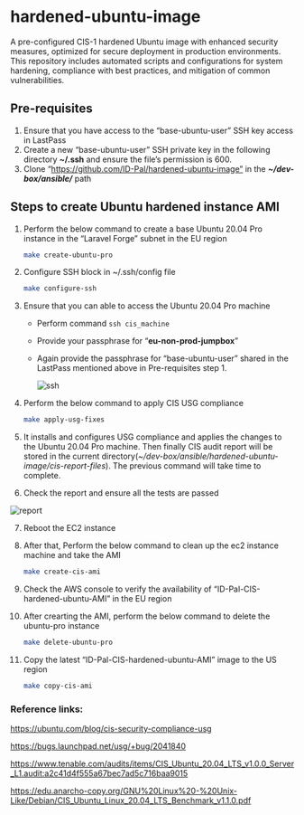 # hardened-ubuntu-image
A pre-configured CIS-1 hardened Ubuntu image with enhanced security measures, optimized for secure deployment in production environments. This repository includes automated scripts and configurations for system hardening, compliance with best practices, and mitigation of common vulnerabilities.

## Pre-requisites

1. Ensure that you have access to the “base-ubuntu-user” SSH key access in LastPass
2. Create a new “base-ubuntu-user” SSH private key in the following directory **~/.ssh** and ensure the file’s permission is 600.
3. Clone “https://github.com/ID-Pal/hardened-ubuntu-image” in the ***~/dev-box/ansible/*** path

## Steps to create Ubuntu hardened instance AMI

1. Perform the below command to create a base Ubuntu 20.04 Pro instance in the “Laravel Forge” subnet in the EU region

    ```bash
    make create-ubuntu-pro
    ```

2. Configure SSH block in ~/.ssh/config file

    ```bash
    make configure-ssh
    ```

3. Ensure that you can able to access the Ubuntu 20.04 Pro machine
    - Perform command `ssh cis_machine`
    - Provide your passphrase for “**eu-non-prod-jumpbox**”
    - Again provide the passphrase for “base-ubuntu-user” shared in the LastPass mentioned above in Pre-requisites step 1.

        ![ssh](files/ssh.png)

4. Perform the below command to apply CIS USG compliance

    ```bash
    make apply-usg-fixes
    ```

5. It installs and configures USG compliance and applies the changes to the Ubuntu 20.04 Pro machine. Then finally CIS audit report will be stored in the current directory(*~/dev-box/ansible/hardened-ubuntu-image/cis-report-files*). The previous command will take time to complete.
6. Check the report and ensure all the tests are passed

![report](files/report.png)

7. Reboot the EC2 instance
8. After that, Perform the below command to clean up the ec2 instance machine and take the AMI

    ```bash
    make create-cis-ami
    ```

9. Check the AWS console to verify the availability of “ID-Pal-CIS-hardened-ubuntu-AMI” in the EU region
10. After crearting the AMI, perform the below command to delete the ubuntu-pro instance

    ```bash
    make delete-ubuntu-pro
    ```
11. Copy the latest “ID-Pal-CIS-hardened-ubuntu-AMI” image to the US region

    ```bash
    make copy-cis-ami
    ```

### Reference links:

https://ubuntu.com/blog/cis-security-compliance-usg

https://bugs.launchpad.net/usg/+bug/2041840

https://www.tenable.com/audits/items/CIS_Ubuntu_20.04_LTS_v1.0.0_Server_L1.audit:a2c41d4f555a67bec7ad5c716baa9015

https://edu.anarcho-copy.org/GNU%20Linux%20-%20Unix-Like/Debian/CIS_Ubuntu_Linux_20.04_LTS_Benchmark_v1.1.0.pdf
